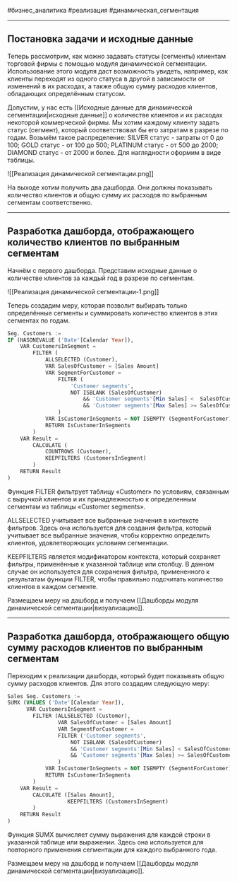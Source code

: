 #бизнес_аналитика #реализация #динамическая_сегментация 

---
## Постановка задачи и исходные данные

Теперь рассмотрим, как можно задавать статусы (сегменты) клиентам торговой фирмы с помощью модуля динамической сегментации. Использование этого модуля даст возможность увидеть, например, как клиенты переходят из одного статуса в другой в зависимости от изменений в их расходах, а также общую сумму расходов клиентов, обладающих определённым статусом.

Допустим, у нас есть [[Исходные данные для динамической сегментации|исходные данные]] о количестве клиентов и их расходах некоторой коммерческой фирмы. Мы хотим каждому клиенту задать статус (сегмент), который соответствовал бы его затратам в разрезе по годам. Возьмём такое распределение: SILVER статус - затраты от 0 до 100; GOLD статус - от 100 до 500; PLATINUM статус - от 500 до 2000; DIAMOND статус - от 2000 и более. Для наглядности оформим в виде таблицы.

![[Реализация динамической сегментации.png]]

На выходе хотим получить два дашборда. Они должны показывать количество клиентов и общую сумму их расходов по выбранным сегментам соответственно.

---
## Разработка дашборда, отображающего количество клиентов по выбранным сегментам

Начнём с первого дашборда. Представим исходные данные о количестве клиентов за каждый год в разрезе по сегментам.

![[Реализация динамической сегментации-1.png]]

Теперь создадим меру, которая позволит выбирать только определённые сегменты и суммировать количество клиентов в этих сегментах по годам.

```sql
Seg. Customers :=
IF (HASONEVALUE ('Date'[Calendar Year]),
    VAR CustomersInSegment =              
        FILTER (
            ALLSELECTED (Customer),
            VAR SalesOfCustomer = [Sales Amount]
            VAR SegmentForCustomer =           
                FILTER (                       
                    'Customer segments',
                    NOT ISBLANK (SalesOfCustomer)
                        && 'Customer segments'[Min Sales] <  SalesOfCustomer
                        && 'Customer segments'[Max Sales] >= SalesOfCustomer
                )
            VAR IsCustomerInSegments = NOT ISEMPTY (SegmentForCustomer)
            RETURN IsCustomerInSegments
        )
    VAR Result =
        CALCULATE (
            COUNTROWS (Customer),           
            KEEPFILTERS (CustomersInSegment)
        )
    RETURN Result
)
```

Функция FILTER фильтрует таблицу «Customer» по условиям, связанным с выручкой клиентов и их принадлежностью к определенным сегментам из таблицы «Customer segments».

ALLSELECTED учитывает все выбранные значения в контексте фильтров. Здесь она используется для создания фильтра, который учитывает все выбранные значения, чтобы корректно определить клиентов, удовлетворяющих условиям сегментации.

KEEPFILTERS является модификатором контекста, который сохраняет фильтры, применённые к указанной таблице или столбцу. В данном случае он используется для сохранения фильтра, примененного к результатам функции FILTER, чтобы правильно подсчитать количество клиентов в каждом сегменте.

Размещаем меру на дашборд и получаем [[Дашборды модуля динамической сегментации|визуализацию]].

---
## Разработка дашборда, отображающего общую сумму расходов клиентов по выбранным сегментам

Переходим к реализации дашборда, который будет показывать общую сумму расходов клиентов. Для этого создадим следующую меру:

```sql
Sales Seg. Customers :=
SUMX (VALUES ('Date'[Calendar Year]),     
      VAR CustomersInSegment =              
        FILTER (ALLSELECTED (Customer),
                VAR SalesOfCustomer = [Sales Amount]
                VAR SegmentForCustomer =           
                FILTER ('Customer segments',
                    NOT ISBLANK (SalesOfCustomer)
                    && 'Customer segments'[Min Sales] < SalesOfCustomer
                    && 'Customer segments'[Max Sales] >= SalesOfCustomer
                )
            VAR IsCustomerInSegments = NOT ISEMPTY (SegmentForCustomer)
            RETURN IsCustomerInSegments
        )
    VAR Result =
        CALCULATE ([Sales Amount],                   
                   KEEPFILTERS (CustomersInSegment)
        )
    RETURN Result
)
```

Функция SUMX вычисляет сумму выражения для каждой строки в указанной таблице или выражении. Здесь она используется для повторного применения сегментации для каждого выбранного года.

Размещаем меру на дашборд и получаем [[Дашборды модуля динамической сегментации|визуализацию]].
